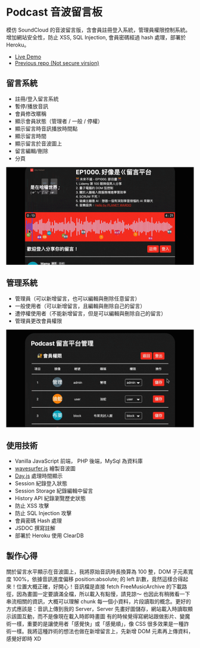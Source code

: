 # Podcast 音波留言板
模仿 SoundCloud 的音波留言版，含會員註冊登入系統，管理員權限控制系統。增加網站安全性，防止 XSS, SQL Injection, 會員密碼經過 hash 處理，部署於 Heroku。

- [Live Demo](http://podcastboard.zangwang.tw/public/index.php)
- [Previous repo (Not secure virsion)](https://github.com/Lidemy/mentor-program-4th-cybershota/pull/12)

## 留言系統
- 註冊/登入留言系統
- 暫停/播放音訊
- 會員修改暱稱
- 顯示會員狀態（管理者 / 一般 / 停權）
- 顯示留言時音訊播放時間點
- 顯示留言時間
- 顯示留言於音波圖上
- 留言編輯/刪除
- 分頁

![](https://github.com/cybershota/imagebed/blob/main/podcastcomment_small.gif)



## 管理系統

- 管理員（可以新增留言，也可以編輯與刪除任意留言）
- 一般使用者（可以新增留言，且編輯與刪除自己的留言）
- 遭停權使用者（不能新增留言，但是可以編輯與刪除自己的留言）
- 管理員更改會員權限

![](https://github.com/cybershota/imagebed/blob/main/podcast_admin_small.gif)

## 使用技術
- Vanilla JavaScript 前端， PHP 後端，MySql 為資料庫
- [wavesurfer.js](https://wavesurfer-js.org/) 繪製音波圖
- [Day.js](https://day.js.org/) 處理時間顯示
- Session 紀錄登入狀態
- Session Storage 紀錄編輯中留言
- History API 紀錄瀏覽歷史狀態
- 防止 XSS 攻擊
- 防止 SQL Injection 攻擊
- 會員密碼 Hash 處理
- JSDOC 撰寫註解
- 部署於 Heroku 使用 ClearDB

## 製作心得
關於留言水平顯示在音波圖上，我將原始音訊時長換算為 100 整，DOM 子元素寬度 100%，依據音訊進度偏移 position:absolute; 的 left 趴數，竟然這樣合得起來！位置大概正確，好開心！音訊檔是直接 fetch FreeMusicArchive 的下載路徑，因為畫圖一定要讀滿全檔，所以載入有點慢，請見諒～
也因此有稍微看一下串流相關的資訊，大概可以理解 chunk 每一個小資料，片段讀取的概念。更好的方式應該是：音訊上傳到我的 Server，Server 先畫好圖儲存，網站載入時讀取顯示該圖互動，而不是像現在載入時即時畫圖
有的時候覺得寫網站跟做影片、變魔術一樣，重要的是讓使用者「感覺快」或「感覺順」，像 CSS 很多效果是一種詐術一樣。我將這種詐術的想法也做在新增留言上，先新增 DOM 元素再上傳資料，感覺好即時 XD

